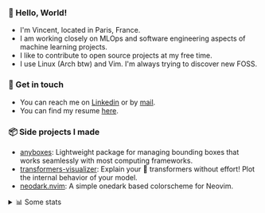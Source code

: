 ### 👋 Hello, World!

- I'm Vincent, located in Paris, France.
- I am working closely on MLOps and software engineering aspects of machine learning projects.
- I like to contribute to open source projects at my free time.
- I use Linux (Arch btw) and Vim. I'm always trying to discover new FOSS.

### 🔗 Get in touch

- You can reach me on [Linkedin](https://www.linkedin.com/in/vincent-duchauffour-3a9641155/) or by [mail](mailto:vincent.duchauffour@proton.me).
- You can find my resume [here](https://raw.githubusercontent.com/VDuchauffour/resume/main/resume.pdf).

### 📦 Side projects I made

- [anyboxes](https://github.com/VDuchauffour/anyboxes): Lightweight package for managing bounding boxes that works seamlessly with most computing frameworks.
- [transformers-visualizer](https://github.com/VDuchauffour/transformers-visualizer): Explain your 🤗 transformers without effort! Plot the internal behavior of your model. 
- [neodark.nvim](https://github.com/VDuchauffour/neodark.nvim): A simple onedark based colorscheme for Neovim.

<details><summary>📊 Some stats</summary>  
  
<p align="center">
  <img alt="VDuchauffour's github stats" src="https://github-readme-stats.vercel.app/api?username=VDuchauffour&include_all_commits=true&show_icons=true&theme=react"/>
  <br />
  <img alt="VDuchauffour's streak stats" src="https://streak-stats.demolab.com?user=VDuchauffour&theme=react"/>
  <br />
  <img alt="VDuchauffour's language stats" src="https://github-readme-stats.vercel.app/api/top-langs/?username=VDuchauffour&count_private=true&include_all_commits=true&show_icons=true&layout=compact&theme=react"/>
  <!--   <br />
  <img alt="VDuchauffour's Wakatime stats" src="https://github-readme-stats.vercel.app/api/wakatime?username=VDuchauffour&theme=react"/> -->
</p>

#### 🧭 Wakatime stats
<!--START_SECTION:waka-->
![Code Time](http://img.shields.io/badge/Code%20Time-1%2C440%20hrs%2025%20mins-blue)

![Lines of code](https://img.shields.io/badge/From%20Hello%20World%20I%27ve%20Written-2.0%20million%20lines%20of%20code-blue)

**🐱 My GitHub Data** 

> 📦 970.8 kB Used in GitHub's Storage 
 > 
> 🏆 6 Contributions in the Year 2024
 > 
> 🚫 Not Opted to Hire
 > 
> 📜 9 Public Repositories 
 > 
> 🔑 2 Private Repositories 
 > 
**I'm a Night 🦉** 

```text
🌞 Morning                55 commits          █░░░░░░░░░░░░░░░░░░░░░░░░   04.81 % 
🌆 Daytime                294 commits         ██████░░░░░░░░░░░░░░░░░░░   25.72 % 
🌃 Evening                636 commits         ██████████████░░░░░░░░░░░   55.64 % 
🌙 Night                  158 commits         ███░░░░░░░░░░░░░░░░░░░░░░   13.82 % 
```
📅 **I'm Most Productive on Saturday** 

```text
Monday                   143 commits         ███░░░░░░░░░░░░░░░░░░░░░░   12.51 % 
Tuesday                  97 commits          ██░░░░░░░░░░░░░░░░░░░░░░░   08.49 % 
Wednesday                199 commits         ████░░░░░░░░░░░░░░░░░░░░░   17.41 % 
Thursday                 163 commits         ████░░░░░░░░░░░░░░░░░░░░░   14.26 % 
Friday                   96 commits          ██░░░░░░░░░░░░░░░░░░░░░░░   08.40 % 
Saturday                 317 commits         ███████░░░░░░░░░░░░░░░░░░   27.73 % 
Sunday                   128 commits         ███░░░░░░░░░░░░░░░░░░░░░░   11.20 % 
```


📊 **This Week I Spent My Time On** 

```text
💬 Programming Languages: 
Python                   5 hrs 34 mins       ███████████████░░░░░░░░░░   61.58 % 
YAML                     1 hr 41 mins        █████░░░░░░░░░░░░░░░░░░░░   18.61 % 
JSON                     1 hr 1 min          ███░░░░░░░░░░░░░░░░░░░░░░   11.30 % 
Bash                     21 mins             █░░░░░░░░░░░░░░░░░░░░░░░░   03.94 % 
PowerShell               11 mins             █░░░░░░░░░░░░░░░░░░░░░░░░   02.19 % 
```


 Last Updated on 12/01/2024 00:37:29 UTC
<!--END_SECTION:waka-->
</details>
